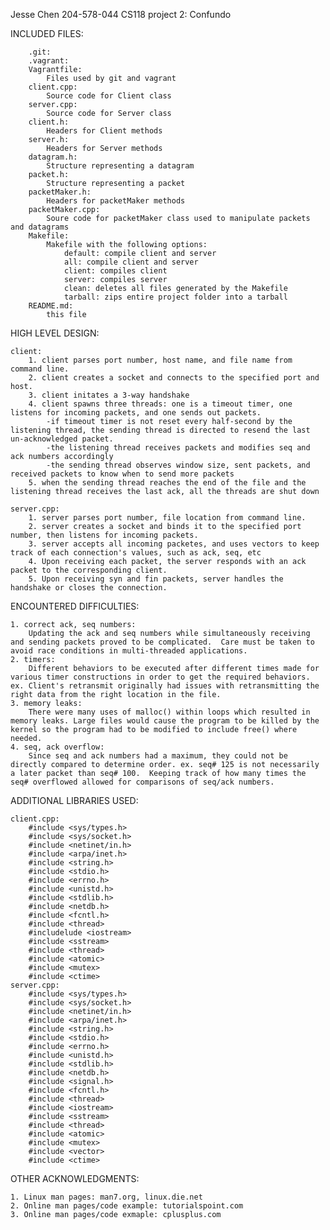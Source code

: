 Jesse Chen
204-578-044
CS118
project 2: Confundo

INCLUDED FILES:

		.git:
		.vagrant: 
		Vagrantfile:
			Files used by git and vagrant
		client.cpp:
			Source code for Client class
		server.cpp:
			Source code for Server class
		client.h:
			Headers for Client methods
		server.h:
			Headers for Server methods
		datagram.h:
			Structure representing a datagram
		packet.h:
			Structure representing a packet
		packetMaker.h:
			Headers for packetMaker methods
		packetMaker.cpp:
			Soure code for packetMaker class used to manipulate packets and datagrams
		Makefile:
			Makefile with the following options:
				default: compile client and server
				all: compile client and server
				client: compiles client
				server: compiles server
				clean: deletes all files generated by the Makefile
				tarball: zips entire project folder into a tarball
		README.md:
			this file

HIGH LEVEL DESIGN:

	client:
		1. client parses port number, host name, and file name from command line. 
		2. client creates a socket and connects to the specified port and host.
		3. client initates a 3-way handshake
		4. client spawns three threads: one is a timeout timer, one listens for incoming packets, and one sends out packets.  
			-if timeout timer is not reset every half-second by the listening thread, the sending thread is directed to resend the last un-acknowledged packet.  
			-the listening thread receives packets and modifies seq and ack numbers accordingly
			-the sending thread observes window size, sent packets, and received packets to know when to send more packets
		5. when the sending thread reaches the end of the file and the listening thread receives the last ack, all the threads are shut down  

	server.cpp:
		1. server parses port number, file location from command line.
		2. server creates a socket and binds it to the specified port number, then listens for incoming packets. 
		3. server accepts all incoming packetes, and uses vectors to keep track of each connection's values, such as ack, seq, etc
		4. Upon receiving each packet, the server responds with an ack packet to the corresponding client. 
		5. Upon receiving syn and fin packets, server handles the handshake or closes the connection.



ENCOUNTERED DIFFICULTIES: 

	1. correct ack, seq numbers:
		Updating the ack and seq numbers while simultaneously receiving and sending packets proved to be complicated.  Care must be taken to avoid race conditions in multi-threaded applications.
	2. timers: 
		Different behaviors to be executed after different times made for various timer constructions in order to get the required behaviors.  ex. Client's retransmit originally had issues with retransmitting the right data from the right location in the file.  
	3. memory leaks:
		There were many uses of malloc() within loops which resulted in memory leaks. Large files would cause the program to be killed by the kernel so the program had to be modified to include free() where needed.  
	4. seq, ack overflow:
		Since seq and ack numbers had a maximum, they could not be directly compared to determine order. ex. seq# 125 is not necessarily a later packet than seq# 100.  Keeping track of how many times the seq# overflowed allowed for comparisons of seq/ack numbers. 

ADDITIONAL LIBRARIES USED: 

	client.cpp:
		#include <sys/types.h>
		#include <sys/socket.h>
		#include <netinet/in.h>
		#include <arpa/inet.h>
		#include <string.h>
		#include <stdio.h>
		#include <errno.h>
		#include <unistd.h>
		#include <stdlib.h>
		#include <netdb.h>
		#include <fcntl.h>
		#include <thread>
		#includelude <iostream>
		#include <sstream>
		#include <thread>
		#include <atomic>
		#include <mutex>
		#include <ctime>
	server.cpp:
		#include <sys/types.h>
		#include <sys/socket.h>
		#include <netinet/in.h>
		#include <arpa/inet.h>
		#include <string.h>
		#include <stdio.h>
		#include <errno.h>
		#include <unistd.h>
		#include <stdlib.h>
		#include <netdb.h>
		#include <signal.h>
		#include <fcntl.h>
		#include <thread>
		#include <iostream>
		#include <sstream>
		#include <thread>
		#include <atomic>
		#include <mutex>
		#include <vector>
		#include <ctime>

OTHER ACKNOWLEDGMENTS:

	1. Linux man pages: man7.org, linux.die.net
	2. Online man pages/code example: tutorialspoint.com
	3. Online man pages/code exmaple: cplusplus.com

